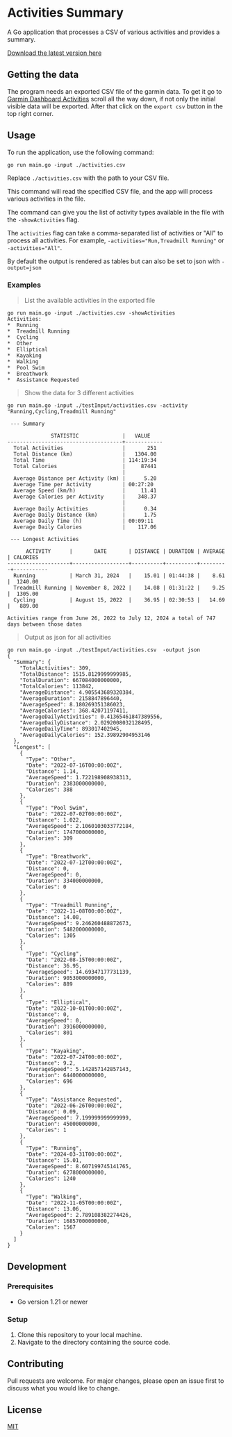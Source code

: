 # Activities Summary

A Go application that processes a CSV of various activities and provides a summary.

[Download the latest version here](https://github.com/DennisdeBest/GarminDataSummary/releases/latest)

## Getting the data

The program needs an exported CSV file of the garmin data. To get it go
to [Garmin Dashboard Activities](https://connect.garmin.com/modern/activities)
scroll all the way down, if not only the initial visible data will be exported. After that click on the `export csv`
button in the top right corner.


## Usage

To run the application, use the following command:

```shell
go run main.go -input ./activities.csv
```

Replace `./activities.csv` with the path to your CSV file.

This command will read the specified CSV file, and the app will process various activities in the file.

The command can give you the list of activity types available in the file with the `-showActivities` flag.

The `activities` flag can take a comma-separated list of activities or "All" to process all activities. For
example, `-activities="Run,Treadmill Running"` or `-activities="All"`.

By default the output is rendered as tables but can also be set to json with `-output=json`

### Examples

> List the available activities in the exported file

```shell
go run main.go -input ./activities.csv -showActivities                      
Activities:
*  Running
*  Treadmill Running
*  Cycling
*  Other
*  Elliptical
*  Kayaking
*  Walking
*  Pool Swim
*  Breathwork
*  Assistance Requested
```

> Show the data for 3 different activities

```shell
go run main.go -input ./testInput/activities.csv -activity "Running,Cycling,Treadmill Running"

 --- Summary 

              STATISTIC              |   VALUE    
-------------------------------------+------------
  Total Activities                   |       251  
  Total Distance (km)                |   1304.00  
  Total Time                         | 114:19:34  
  Total Calories                     |     87441  
                                     |            
  Average Distance per Activity (km) |      5.20  
  Average Time per Activity          | 00:27:20   
  Average Speed (km/h)               |     11.41  
  Average Calories per Activity      |    348.37  
                                     |            
  Average Daily Activities           |      0.34  
  Average Daily Distance (km)        |      1.75  
  Average Daily Time (h)             | 00:09:11   
  Average Daily Calories             |    117.06  

 --- Longest Activities 

      ACTIVITY      |       DATE       | DISTANCE | DURATION | AVERAGE | CALORIES  
--------------------+------------------+----------+----------+---------+-----------
  Running           | March 31, 2024   |    15.01 | 01:44:38 |    8.61 |  1240.00  
  Treadmill Running | November 8, 2022 |    14.08 | 01:31:22 |    9.25 |  1305.00  
  Cycling           | August 15, 2022  |    36.95 | 02:30:53 |   14.69 |   889.00  

Activities range from June 26, 2022 to July 12, 2024 a total of 747 days between those dates
```

> Output as json for all activities

```shell
go run main.go -input ./testInput/activities.csv  -output json 
{
  "Summary": {
    "TotalActivities": 309,
    "TotalDistance": 1515.8129999999985,
    "TotalDuration": 667084000000000,
    "TotalCalories": 113842,
    "AverageDistance": 4.905543689320384,
    "AverageDuration": 2158847896440,
    "AverageSpeed": 8.180269351386023,
    "AverageCalories": 368.42071197411,
    "AverageDailyActivities": 0.41365461847389556,
    "AverageDailyDistance": 2.0292008032128495,
    "AverageDailyTime": 893017402945,
    "AverageDailyCalories": 152.39892904953146
  },
  "Longest": [
    {
      "Type": "Other",
      "Date": "2022-07-16T00:00:00Z",
      "Distance": 1.14,
      "AverageSpeed": 1.722198908938313,
      "Duration": 2383000000000,
      "Calories": 388
    },
    {
      "Type": "Pool Swim",
      "Date": "2022-07-02T00:00:00Z",
      "Distance": 1.022,
      "AverageSpeed": 2.1060103033772184,
      "Duration": 1747000000000,
      "Calories": 309
    },
    {
      "Type": "Breathwork",
      "Date": "2022-07-12T00:00:00Z",
      "Distance": 0,
      "AverageSpeed": 0,
      "Duration": 334000000000,
      "Calories": 0
    },
    {
      "Type": "Treadmill Running",
      "Date": "2022-11-08T00:00:00Z",
      "Distance": 14.08,
      "AverageSpeed": 9.246260488872673,
      "Duration": 5482000000000,
      "Calories": 1305
    },
    {
      "Type": "Cycling",
      "Date": "2022-08-15T00:00:00Z",
      "Distance": 36.95,
      "AverageSpeed": 14.69347177731139,
      "Duration": 9053000000000,
      "Calories": 889
    },
    {
      "Type": "Elliptical",
      "Date": "2022-10-01T00:00:00Z",
      "Distance": 0,
      "AverageSpeed": 0,
      "Duration": 3916000000000,
      "Calories": 801
    },
    {
      "Type": "Kayaking",
      "Date": "2022-07-24T00:00:00Z",
      "Distance": 9.2,
      "AverageSpeed": 5.142857142857143,
      "Duration": 6440000000000,
      "Calories": 696
    },
    {
      "Type": "Assistance Requested",
      "Date": "2022-06-26T00:00:00Z",
      "Distance": 0.09,
      "AverageSpeed": 7.199999999999999,
      "Duration": 45000000000,
      "Calories": 1
    },
    {
      "Type": "Running",
      "Date": "2024-03-31T00:00:00Z",
      "Distance": 15.01,
      "AverageSpeed": 8.607199745141765,
      "Duration": 6278000000000,
      "Calories": 1240
    },
    {
      "Type": "Walking",
      "Date": "2022-11-05T00:00:00Z",
      "Distance": 13.06,
      "AverageSpeed": 2.789108382274426,
      "Duration": 16857000000000,
      "Calories": 1567
    }
  ]
}
```

## Development

### Prerequisites

- Go version 1.21 or newer

### Setup

1. Clone this repository to your local machine.
2. Navigate to the directory containing the source code.

## Contributing

Pull requests are welcome. For major changes, please open an issue first to discuss what you would like to change.

## License

[MIT](LICENSE)